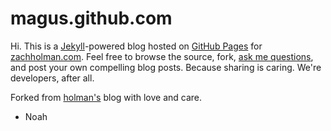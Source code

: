 # magus.github.com

Hi. This is a [Jekyll](http://github.com/mojombo/jekyll)-powered blog hosted on [GitHub Pages](http://pages.github.com/) for [zachholman.com](http://zachholman.com). Feel free to browse the source, fork, [ask me questions](http://twitter.com/holman), and post your own compelling blog posts. Because sharing is caring. We're developers, after all.

Forked from [holman's](http://github.com/holman) blog with love and care.

- Noah
